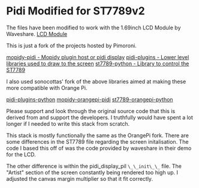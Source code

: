# Pidi Modified for ST7789v2

The files have been modified to work with the 1.69inch LCD Module by Waveshare.
[LCD Module](https://www.waveshare.com/wiki/1.69inch_LCD_Module)

This is just a fork of the projects hosted by Pimoroni.

[mopidy-pidi - Mopidy plugin host or pidi display](https://github.com/pimoroni/mopidy-pidi)
[pidi-plugins - Lower level libraries used to draw to the screen](https://github.com/pimoroni/pidi-plugins)
[st7789-python - Library to control the ST7789](https://github.com/pimoroni/st7789-python)

I also used sonocottas' fork of the above libraries aimed at making these more compatible with Orange Pi.

[pidi-plugins-python](https://github.com/sonocotta/pidi-plugins-python)
[mopidy-orangepi-pidi](https://github.com/sonocotta/mopidy-orangepi-pidi)
[st7789-orangepi-python](https://github.com/sonocotta/st7789-orangepi-python)

Please support and look through the original source code that this is derived from and support the developers.
I truthfully would have spent a lot longer if I needed to write this stack from scratch.

This stack is mostly functionally the same as the OrangePi fork. There are some differences in the ST7789 file
regarding the screen initalisation. The code I based this off of was the code provided by waveshare in their
demo for the LCD.

The other difference is within the pidi\_display\_pil `\_\_init\_\_` file. The "Artist" section of the screen
constantly being rendered too high up. I adjusted the canvas margin multiplier so that it fit correctly.
